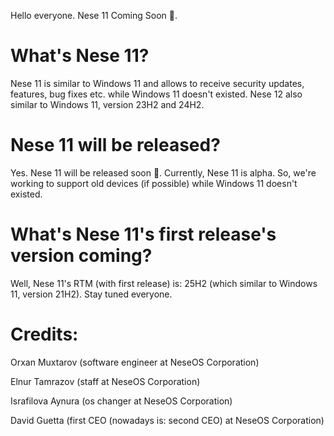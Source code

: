 Hello everyone. Nese 11 Coming Soon 👀. 

# What's Nese 11?

Nese 11 is similar to Windows 11 and allows to receive security updates, features, bug fixes etc. while Windows 11 doesn't existed. Nese 12 also similar to Windows 11, version 23H2 and 24H2. 

# Nese 11 will be released?

Yes. Nese 11 will be released soon 👀. Currently, Nese 11 is alpha. So, we're working to support old devices (if possible) while Windows 11 doesn't existed. 

# What's Nese 11's first release's version coming?

Well, Nese 11's RTM (with first release) is: 25H2 (which similar to Windows 11, version 21H2). Stay tuned everyone. 

# Credits:

Orxan Muxtarov (software engineer at NeseOS Corporation)

Elnur Tamrazov (staff at NeseOS Corporation)

Israfilova Aynura (os changer at NeseOS Corporation)

David Guetta (first CEO (nowadays is: second CEO) at NeseOS Corporation)

